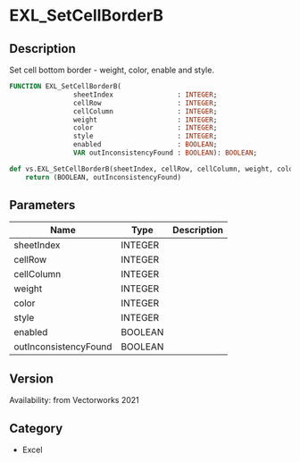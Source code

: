 # EXL_SetCellBorderB

## Description
Set cell bottom border - weight, color, enable and style.

```pascal
FUNCTION EXL_SetCellBorderB(
				sheetIndex                : INTEGER;
				cellRow                   : INTEGER;
				cellColumn                : INTEGER;
				weight                    : INTEGER;
				color                     : INTEGER;
				style                     : INTEGER;
				enabled                   : BOOLEAN;
				VAR outInconsistencyFound : BOOLEAN): BOOLEAN;
```

```python
def vs.EXL_SetCellBorderB(sheetIndex, cellRow, cellColumn, weight, color, style, enabled):
    return (BOOLEAN, outInconsistencyFound)
```

## Parameters
|Name|Type|Description|
|---|---|---|
|sheetIndex|INTEGER|   |
|cellRow|INTEGER|   |
|cellColumn|INTEGER|   |
|weight|INTEGER|   |
|color|INTEGER|   |
|style|INTEGER|   |
|enabled|BOOLEAN|   |
|outInconsistencyFound|BOOLEAN|   |

## Version
Availability: from Vectorworks 2021

## Category
* Excel

